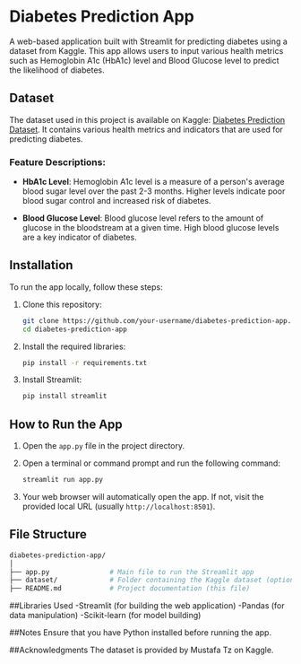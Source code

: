 # Diabetes Prediction App

A web-based application built with Streamlit for predicting diabetes using a dataset from Kaggle. This app allows users to input various health metrics such as Hemoglobin A1c (HbA1c) level and Blood Glucose level to predict the likelihood of diabetes.

## Dataset

The dataset used in this project is available on Kaggle: [Diabetes Prediction Dataset](https://www.kaggle.com/datasets/iammustafatz/diabetes-prediction-dataset). It contains various health metrics and indicators that are used for predicting diabetes.

### Feature Descriptions:

- **HbA1c Level**: Hemoglobin A1c level is a measure of a person's average blood sugar level over the past 2-3 months. Higher levels indicate poor blood sugar control and increased risk of diabetes.
  
- **Blood Glucose Level**: Blood glucose level refers to the amount of glucose in the bloodstream at a given time. High blood glucose levels are a key indicator of diabetes.

## Installation

To run the app locally, follow these steps:

1. Clone this repository:
    ```bash
    git clone https://github.com/your-username/diabetes-prediction-app.git
    cd diabetes-prediction-app
    ```

2. Install the required libraries:
    ```bash
    pip install -r requirements.txt
    ```

3. Install Streamlit:
    ```bash
    pip install streamlit
    ```

## How to Run the App

1. Open the `app.py` file in the project directory.
2. Open a terminal or command prompt and run the following command:
    ```bash
    streamlit run app.py
    ```

3. Your web browser will automatically open the app. If not, visit the provided local URL (usually `http://localhost:8501`).

## File Structure

```bash
diabetes-prediction-app/
│
├── app.py               # Main file to run the Streamlit app
├── dataset/             # Folder containing the Kaggle dataset (optional, if used locally)
├── README.md            # Project documentation (this file)
```
##Libraries Used
-Streamlit (for building the web application)
-Pandas (for data manipulation)
-Scikit-learn (for model building)

##Notes
Ensure that you have Python installed before running the app.

##Acknowledgments
The dataset is provided by Mustafa Tz on Kaggle.

